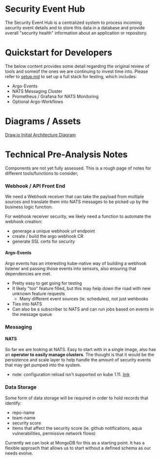 # Security Event Hub
The Security Event Hub is a centralized system to process incoming security event details and to store this data in a database and provide overall "security health" information about an application or repository. 

# Quickstart for Developers
The below content provides some detail regarding the original review of tools and someof the ones we are continuing to invest time into. 
Please refer to [setup.md](setup.md) to set up a full stack for testing, which includes: 
- Argo-Events
- NATS Messaging Cluster
- Prometheus / Grafana for NATS Monitoring
- Optional Argo-Workflows

# Diagrams / Assets
[Draw.io Initial Architecture Diagram](https://drive.google.com/file/d/1tMS2AXWfBy4oQ6eWhOS7ByuPrN2LJznF/view?usp=sharing)


# Technical Pre-Analysis Notes
Components are not yet fully assessed. This is a rough page of notes for different tools/functions to consider; 

### Webhook / API Front End
We need a Webhook receiver that can take the payload from multiple sources and translate them into NATS messages to be picked up by the business logic function. 

For webhook receiver security, we likely need a function to automate the webhook creation: 
- generage a unique webhook url endpoint
- create / build the argo webhook CR 
- generate SSL certs for security


#### Argo-Events
Argo events has an interesting kube-native way of building a webhook listener and passing those events into sensors, also ensuring that dependencies are met. 
- Pretty easy to get going for testing
- It likely "too" feature filled, but this may help down the road with new unknown feature requests
  - Many different event sources (ie. schedules), not just wehbooks
- Ties into NATS 
- Can also be a subscriber to NATS and can run jobs based on events in the message queue

### Messaging

#### NATS
So far we are looking at NATS. Easy to start with in a single image, also has an **operator to easily manage clusters**. The thought is that it would be the persistence and scale layer to help handle the amount of security events that may get pumped into the system. 

* note: configuration reload isn't supported on kube 1.11. [link](https://github.com/nats-io/nats-operator#configuration-reload)


### Data Storage
Some form of data storage will be required in order to hold records that identify: 
  - repo-name
  - team-name
  - security score
  - items that affect the security score (ie. github notifications, aqua vulnerabilities, permissive network flows)

Currently we can look at MongoDB for this as a starting point. It has a flexible approach that allows us to start without a defined schema as our needs evolve. 
